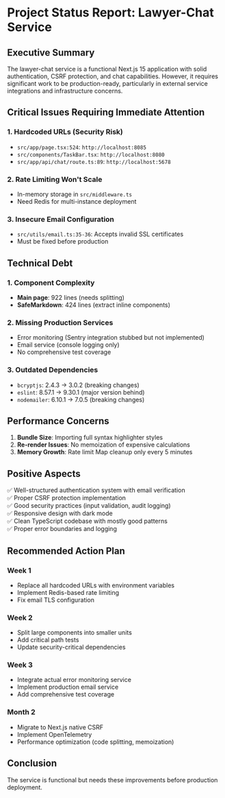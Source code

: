 # Project Status Report: Lawyer-Chat Service

## Executive Summary

The lawyer-chat service is a functional Next.js 15 application with solid authentication, CSRF protection, and chat capabilities. However, it requires significant work to be production-ready, particularly in external service integrations and infrastructure concerns.

## Critical Issues Requiring Immediate Attention

### 1. Hardcoded URLs (Security Risk)
- `src/app/page.tsx:524`: `http://localhost:8085`
- `src/components/TaskBar.tsx`: `http://localhost:8080`
- `src/app/api/chat/route.ts:89`: `http://localhost:5678`

### 2. Rate Limiting Won't Scale
- In-memory storage in `src/middleware.ts`
- Need Redis for multi-instance deployment

### 3. Insecure Email Configuration
- `src/utils/email.ts:35-36`: Accepts invalid SSL certificates
- Must be fixed before production

## Technical Debt

### 1. Component Complexity
- **Main page**: 922 lines (needs splitting)
- **SafeMarkdown**: 424 lines (extract inline components)

### 2. Missing Production Services
- Error monitoring (Sentry integration stubbed but not implemented)
- Email service (console logging only)
- No comprehensive test coverage

### 3. Outdated Dependencies
- `bcryptjs`: 2.4.3 → 3.0.2 (breaking changes)
- `eslint`: 8.57.1 → 9.30.1 (major version behind)
- `nodemailer`: 6.10.1 → 7.0.5 (breaking changes)

## Performance Concerns

1. **Bundle Size**: Importing full syntax highlighter styles
2. **Re-render Issues**: No memoization of expensive calculations
3. **Memory Growth**: Rate limit Map cleanup only every 5 minutes

## Positive Aspects

✅ Well-structured authentication system with email verification  
✅ Proper CSRF protection implementation  
✅ Good security practices (input validation, audit logging)  
✅ Responsive design with dark mode  
✅ Clean TypeScript codebase with mostly good patterns  
✅ Proper error boundaries and logging  

## Recommended Action Plan

### Week 1
- Replace all hardcoded URLs with environment variables
- Implement Redis-based rate limiting
- Fix email TLS configuration

### Week 2
- Split large components into smaller units
- Add critical path tests
- Update security-critical dependencies

### Week 3
- Integrate actual error monitoring service
- Implement production email service
- Add comprehensive test coverage

### Month 2
- Migrate to Next.js native CSRF
- Implement OpenTelemetry
- Performance optimization (code splitting, memoization)

## Conclusion

The service is functional but needs these improvements before production deployment.